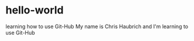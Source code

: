 # hello-world
learning how to use Git-Hub
My name is Chris Haubrich and I'm learning to use Git-Hub
